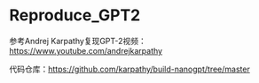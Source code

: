 

# Reproduce_GPT2
参考Andrej Karpathy复现GPT-2视频：https://www.youtube.com/andrejkarpathy

代码仓库：https://github.com/karpathy/build-nanogpt/tree/master
